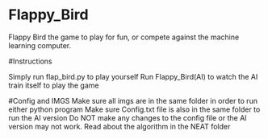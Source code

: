 # Flappy_Bird

Flappy Bird the game to play for fun, or compete against the machine learning computer.

#Instructions

Simply run flap_bird.py to play yourself
Run Flappy_Bird(AI) to watch the AI train itself to play the game

#Config and IMGS
Make sure all imgs are in the same folder in order to run either python program
Make sure Config.txt file is also in the same folder to run the AI version
Do NOT make any changes to the config file or the AI version may not work. Read about the algorithm in the NEAT folder

